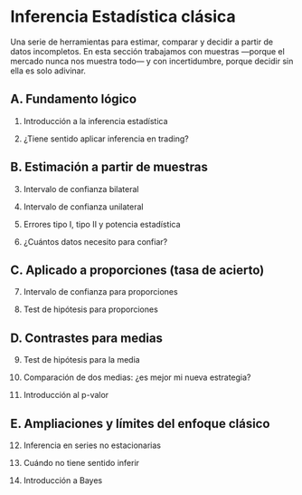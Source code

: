 # Inferencia Estadística clásica

Una serie de herramientas para estimar, comparar y decidir a partir de datos incompletos. En esta sección trabajamos con muestras —porque el mercado nunca nos muestra todo— y con incertidumbre, porque decidir sin ella es solo adivinar.


## A. Fundamento lógico

1. Introducción a la inferencia estadística

2. ¿Tiene sentido aplicar inferencia en trading?


## B. Estimación a partir de muestras

3. Intervalo de confianza bilateral

4. Intervalo de confianza unilateral

5. Errores tipo I, tipo II y potencia estadística

6. ¿Cuántos datos necesito para confiar?


## C. Aplicado a proporciones (tasa de acierto)

7. Intervalo de confianza para proporciones

8. Test de hipótesis para proporciones



## D. Contrastes para medias

9. Test de hipótesis para la media

10. Comparación de dos medias: ¿es mejor mi nueva estrategia?

11. Introducción al p-valor


## E. Ampliaciones y límites del enfoque clásico

12. Inferencia en series no estacionarias

13. Cuándo no tiene sentido inferir

14. Introducción a Bayes

